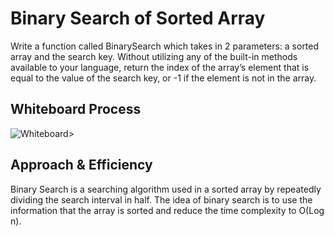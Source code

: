 # Binary Search of Sorted Array
Write a function called BinarySearch which takes in 2 parameters: a sorted array and the search key. Without utilizing any of the built-in methods available to your language, return the index of the array’s element that is equal to the value of the search key, or -1 if the element is not in the array.

## Whiteboard Process
![Whiteboard](https://i.ibb.co/BZ2jxjQ/Capture.png)>

## Approach & Efficiency
Binary Search is a searching algorithm used in a sorted array by repeatedly dividing the search interval in half. The idea of binary search is to use the information that the array is sorted and reduce the time complexity to O(Log n). 